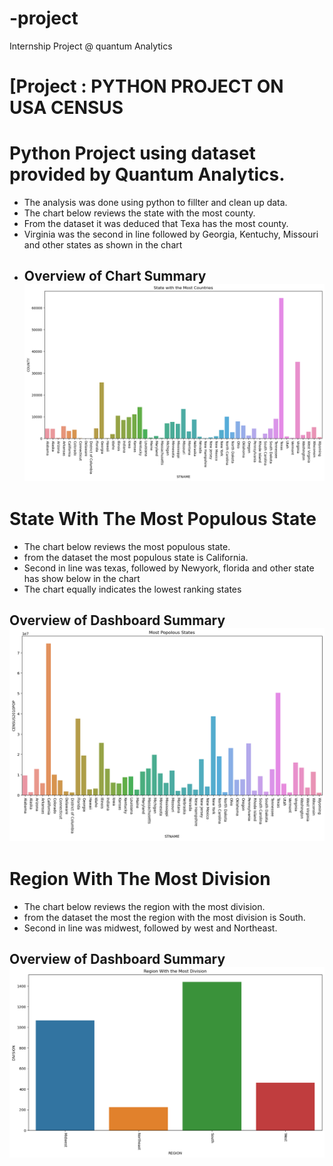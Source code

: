 # -project
Internship Project @ quantum Analytics
# [Project : PYTHON PROJECT ON USA CENSUS

# Python Project using dataset provided by Quantum Analytics.

* The analysis was done using python to fillter and clean up data.
* The chart below reviews the state with the most county.
* From the dataset it was deduced that Texa has the most county.
* Virginia was the second in line followed by Georgia, Kentuchy, Missouri and other states as shown in the chart
* ## Overview of Chart Summary ![](Census1.png)


# State With The Most Populous State
* The chart below reviews the most populous state. 
* from the dataset the most populous state is California.
* Second in line was texas, followed by Newyork, florida and other state has show below in the chart
* The chart equally indicates the lowest ranking states 
## Overview of Dashboard Summary ![](Populous.png)


# Region With The Most Division
* The chart below reviews the region with the most division. 
* from the dataset the most the region with the most division is South.
* Second in line was midwest, followed by west and Northeast.
## Overview of Dashboard Summary ![](REGION.png)

